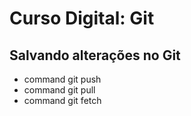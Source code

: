 # Curso Digital: Git

## Salvando alterações no Git
* command git push
* command git pull
* command git fetch
